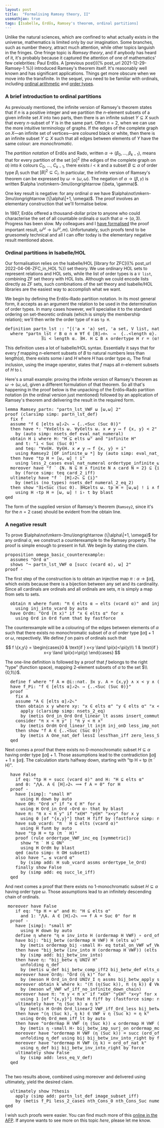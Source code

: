 ```yaml
---
layout: post
title:  "Formalising Ramsey theory, II"
usemathjax: true
tags: [Isabelle, Erdős, Ramsey's theorem, ordinal partitions]
---
```


Unlike the natural sciences, which are confined to what actually exists in the universe, mathematics is limited only by our imagination.
Some branches, such as number theory, attract much attention, while other topics languish in the fringes.
One fringe topic is *Ramsey theory*, and if anybody has heard of it, it's probably because it captured the attention of one of mathematics' few celebrities: Paul Erdős.
A [previous post]({% post_url 2021-12-29-Ramsey-1 %}) introduced Ramsey's theorem itself. It's reasonably well known and has significant applications.
Things get more obscure when we move into the transfinite.
In the sequel, you need to be familiar with ordinals, 
including [ordinal arithmetic](https://en.wikipedia.org/wiki/Ordinal_arithmetic) and [order types](https://en.wikipedia.org/wiki/Order_type).

### A brief introduction to ordinal partitions

As previously mentioned, the infinite version of Ramsey's theorem states that if $n$ is a positive integer and we partition the $n$-element subsets of a given infinite set $X$ into two parts, then there is an infinite subset $Y\subseteq X$ such that every $n$-subset of $Y$ is in the same part. 
Often $n=2$, when we can use the more intuitive terminology of graphs.
If the edges of the complete graph on $X$—an infinite set of vertices—are coloured black or white, then there is an infinite subset $Y\subseteq X$ such that all edges between elements of $Y$ have the same colour: are *monochromatic*.

The *partition notation* of Erdős and Rado, written $\alpha\longrightarrow (\beta_0, \ldots,\beta_{k-1})$,
means that for every partition of the set $[\alpha]^2$ (the ediges of the complete graph on $\alpha$) into $k$ colours $C_0$, $\ldots$, $C_{k-1}$, there exists $i<k$ and a subset $B\subseteq\alpha$ of order type $\beta_i$ such that $[B]^2\subseteq C_i$. 
In particular, the infinite version of Ramsey's theorem can be expressed by $\omega\longrightarrow (\omega ,\omega)$.
The negation of $\alpha\longrightarrow (\beta, \gamma)$ is written $\alpha \not\mkern-3mu\longrightarrow (\beta, \gamma)$.

One key result is negative: for any ordinal $\alpha$ we have $\alpha\not\mkern-3mu\longrightarrow (\|\alpha\|+1, \omega)$.
The proof involves an elementary construction that we'll formalise below.

In 1987, Erdős offered a thousand-dollar prize to anyone who could characterise the set of all countable ordinals $\alpha$ such that $\alpha\longrightarrow(\alpha,3)$.
Progress has been slow. My colleagues and I [have formalised](https://doi.org/10.1080/10586458.2021.1980464) the proof important result,
$\omega^\omega\longrightarrow(\omega^\omega, m)$.
Unfortunately, such proofs tend to be gruesomely technical and all I can offer today is the elementary negative result mentioned above.

### Ordinal partitions in Isabelle/HOL

Our formalisation relies on the Isabelle/HOL [library for ZFC]({% post_url 2022-04-06-ZFC_in_HOL %}) set theory.
We use ordinary HOL sets to represent relations and HOL sets, while the list of order types is a `V list`, combining ZF set theory with HOL lists.
Although we could encode lists directly as ZF sets, such combinations of the set theory and Isabelle/HOL libraries are the easiest way to accomplish what we want.

We begin by defining the Erdős–Rado partition notation. In its most general form, it accepts as an argument the relation to be used in the determination of order types. In many cases however, we'll specialise it to the standard ordering on set-theoretic ordinals (which is simply the membership relation);
we'll then write the order type of `H` as `tp H`.

<pre class="source">
<span class="keyword1 command">definition</span> <span class="entity">partn_lst</span> <span class="main">::</span> <span class="quoted"><span class="quoted"><span>"</span><span class="main">[</span><span class="main">(</span><span class="tfree">'a</span> <span class="main">×</span> <span class="tfree">'a</span><span class="main">)</span> set<span class="main">,</span> <span class="tfree">'a</span> set<span class="main">,</span> V</span> list<span class="main">,</span> nat<span class="main">]</span> <span class="main">⇒</span> bool<span>"</span></span>
  <span class="keyword2 keyword">where</span> <span class="quoted"><span class="quoted"><span>"</span><span class="free">partn_lst</span> <span class="free bound entity">r</span> <span class="free bound entity">B</span> <span class="free bound entity">α</span> <span class="free bound entity">n</span> <span class="main">≡</span> <span class="main">∀</span><span class="bound">f</span> <span class="main">∈</span> <span class="main">[</span></span><span class="free bound entity">B</span><span>]⇗</span><span class="free bound entity">n</span><span>⇖  </span><span class="main">→</span></span>  <span class="main">{..&lt;</span>length <span class="free bound entity">α</span><span class="main">}</span><span class="main">.</span>
              <span class="main">∃</span><span class="bound bound">i</span> <span class="main">&lt;</span> length <span class="free bound entity">α</span><span class="main">.</span> <span class="main">∃</span><span class="bound">H</span><span class="main">.</span> <span class="bound">H</span> <span class="main">⊆</span> <span class="free bound entity">B</span> <span class="main">∧</span> ordertype <span class="bound">H</span> <span class="free bound entity">r</span> <span class="main">=</span> <span class="main">(</span><span class="free bound entity">α</span><span class="main">!</span><span class="bound">i</span><span class="main">)</span> <span class="main">∧</span> <span class="bound">f</span> <span class="main">`</span> <span class="main">(</span>nsets <span class="bound">H</span> <span class="free bound entity">n</span><span class="main">)</span> <span class="main">⊆</span> <span class="main">{</span><span class="bound">i</span><span class="main">}</span><span>"</span>
</pre>

This definition uses a lot of Isabelle/HOL syntax. Essentially it says that for every $f$ mapping $n$-element subsets of $B$ to natural numbers less than length$(\alpha)$, there exists some $i$ and $H$ where $H$ has order type $\alpha_i$.
The final inclusion, using the image operator, states that $f$ maps all $n$-element subsets of $H$ to $i$.

Here's a small example: proving the infinite version of Ramsey's theorem as $\omega\longrightarrow (\omega ,\omega)$, given a different formulation of that theorem.
So all that's happening in the proof below is the unpacking of the Erdős–Rado partition notation (in the ordinal version just mentioned) followed by an application of Ramsey's theorem and delivering the result in the required form.

<pre class="source">
<span class="keyword1 command">lemma</span> Ramsey_partn<span class="main">:</span> <span class="quoted"><span class="quoted"><span>"</span>partn_lst_VWF</span> ω</span> <span class="main">[</span>ω<span class="main">,</span>ω<span class="main">]</span> <span class="numeral">2</span><span>"</span>
<span class="keyword1 command">proof</span> <span class="main">(</span><span class="operator">clarsimp</span> <span class="quasi_keyword">simp</span><span class="main main">:</span> partn_lst_def<span class="main">)</span>
  <span class="keyword3 command">fix</span> <span class="skolem">f</span>
  <span class="keyword3 command">assume</span> <span class="quoted"><span class="quoted"><span>"</span><span class="skolem">f</span> <span class="main">∈</span> <span class="main">[</span></span>elts</span> ω<span>]⇗</span><span class="numeral">2</span><span>⇖ </span><span class="main">→</span> <span class="main">{..&lt;</span>Suc <span class="main">(</span>Suc <span class="main">0</span><span class="main">)</span><span class="main">}</span><span>"</span>
  <span class="keyword1 command">then</span> <span class="keyword1 command">have</span> *<span class="main">:</span> <span class="quoted"><span class="quoted"><span>"</span><span class="main">∀</span><span class="bound">x</span><span class="main">∈</span>elts</span> ω</span><span class="main">.</span> <span class="main">∀</span><span class="bound">y</span><span class="main">∈</span>elts ω<span class="main">.</span> <span class="bound">x</span> <span class="main">≠</span> <span class="bound">y</span> <span class="main">⟶</span> <span class="skolem">f</span> <span class="main">{</span><span class="bound">x</span><span class="main">,</span> <span class="bound">y</span><span class="main">}</span> <span class="main">&lt;</span> <span class="numeral">2</span><span>"</span>
    <span class="keyword1 command">by</span> <span class="main">(</span><span class="operator">auto</span> <span class="quasi_keyword">simp</span><span class="main main">:</span> nsets_def eval_nat_numeral<span class="main">)</span>
  <span class="keyword3 command">obtain</span> <span class="skolem skolem">H</span> <span class="skolem skolem">i</span> <span class="keyword2 keyword">where</span> H<span class="main">:</span> <span class="quoted"><span class="quoted"><span>"</span><span class="skolem">H</span> <span class="main">⊆</span> elts</span> ω</span><span>"</span> <span class="keyword2 keyword">and</span> <span class="quoted quoted"><span>"</span>infinite <span class="skolem">H</span><span>"</span></span>
    <span class="keyword2 keyword">and</span> t<span class="main">:</span> <span class="quoted quoted"><span>"</span><span class="skolem">i</span> <span class="main">&lt;</span> Suc <span class="main">(</span>Suc <span class="main">0</span><span class="main">)</span><span>"</span></span>
    <span class="keyword2 keyword">and</span> teq<span class="main">:</span> <span class="quoted quoted"><span>"</span><span class="main">∀</span><span class="bound">x</span><span class="main">∈</span><span class="skolem">H</span><span class="main">.</span> <span class="main">∀</span><span class="bound">y</span><span class="main">∈</span><span class="skolem">H</span><span class="main">.</span> <span class="bound">x</span> <span class="main">≠</span> <span class="bound">y</span> <span class="main">⟶</span> <span class="skolem">f</span> <span class="main">{</span><span class="bound">x</span><span class="main">,</span> <span class="bound">y</span><span class="main">}</span> <span class="main">=</span> <span class="skolem">i</span><span>"</span></span>
    <span class="keyword1 command">using</span> Ramsey2 <span class="main">[</span><span class="operator">OF</span> infinite_ω *<span class="main">]</span> <span class="keyword1 command">by</span> <span class="main">(</span><span class="operator">auto</span> <span class="quasi_keyword">simp</span><span class="main main">:</span> eval_nat_numeral<span class="main">)</span>
  <span class="keyword1 command">then</span> <span class="keyword1 command">have</span> <span class="quoted"><span class="quoted"><span>"</span>tp</span> <span class="skolem">H</span> <span class="main">=</span> <span class="main">[</span>ω</span><span class="main">,</span> ω<span class="main">]</span> <span class="main">!</span> <span class="skolem">i</span><span>"</span>
    <span class="keyword1 command">using</span> less_2_cases eval_nat_numeral ordertype_infinite_ω <span class="keyword1 command">by</span> <span class="operator">force</span>
  <span class="keyword1 command">moreover</span> <span class="keyword1 command">have</span> <span class="quoted quoted"><span>"</span><span class="skolem">f</span> <span class="main">`</span> <span class="main">{</span><span class="bound">N</span><span class="main">.</span> <span class="bound">N</span> <span class="main">⊆</span> <span class="skolem">H</span> <span class="main">∧</span> finite <span class="bound">N</span> <span class="main">∧</span> card <span class="bound">N</span> <span class="main">=</span> <span class="numeral">2</span><span class="main">}</span> <span class="main">⊆</span> <span class="main">{</span><span class="skolem">i</span><span class="main">}</span><span>"</span></span>
    <span class="keyword1 command">by</span> <span class="main">(</span><span class="operator">force</span> <span class="quasi_keyword">simp</span><span class="main main">:</span> teq card_2_iff<span class="main">)</span>
  <span class="keyword1 command">ultimately</span> <span class="keyword1 command">have</span> <span class="quoted"><span class="quoted"><span>"</span><span class="skolem">f</span> <span class="main">`</span> <span class="main">[</span></span><span class="skolem">H</span><span>]⇗</span><span class="numeral">2</span><span>⇖ </span><span class="main">⊆</span> <span class="main">{</span><span class="skolem">i</span><span class="main">}</span><span>"</span></span>
    <span class="keyword1 command">by</span> <span class="main">(</span><span class="operator">metis</span> <span class="main main">(</span>no_types<span class="main main">)</span> nsets_def numeral_2_eq_2<span class="main">)</span>
  <span class="keyword1 command">then</span> <span class="keyword3 command">show</span> <span class="quoted"><span class="quoted"><span>"</span><span class="main">∃</span><span class="bound bound">i</span><span class="main">&lt;</span>Suc <span class="main">(</span>Suc <span class="main">0</span><span class="main">)</span><span class="main">.</span> <span class="main">∃</span><span class="bound bound">H</span><span class="main">⊆</span>elts</span> ω</span><span class="main">.</span> tp <span class="bound">H</span> <span class="main">=</span> <span class="main">[</span>ω<span class="main">,</span>ω<span class="main">]</span> <span class="main">!</span> <span class="bound">i</span> <span class="main">∧</span> <span class="skolem">f</span> <span class="main">`</span> <span class="main">[</span><span class="bound">H</span><span>]⇗</span><span class="numeral">2</span><span>⇖ </span><span class="main">⊆</span> <span class="main">{</span><span class="bound">i</span><span class="main">}</span><span>"</span>
    <span class="keyword1 command">using</span> H <span class="quoted"><span class="quoted"><span>‹</span>tp</span> <span class="skolem">H</span> <span class="main">=</span> <span class="main">[</span>ω</span><span class="main">,</span> ω<span class="main">]</span> <span class="main">!</span> <span class="skolem">i</span><span>›</span> t <span class="keyword1 command">by</span> <span class="operator">blast</span>
<span class="keyword1 command">qed</span>
</pre>

The form of the supplied version of Ramsey's theorem (`Ramsey2`, since it's for the $n=2$ case) should be evident from the <span class="keyword3 command">obtain</span> line.

### A negative result

To prove $\alpha\not\mkern-3mu\longrightarrow (\|\alpha\|+1, \omega)$ for any ordinal $\alpha$,
we construct a counterexample to the Ramsey property. The proof is simple enough to present in full. We begin by stating the claim.

<pre class="source">
<span class="keyword1 command">proposition</span> omega_basic_counterexample<span class="main">:</span>
  <span class="keyword2 keyword">assumes</span> <span class="quoted"><span class="quoted"><span>"</span>Ord</span> <span class="free">α</span><span>"</span></span>
  <span class="keyword2 keyword">shows</span> <span class="quoted"><span class="quoted"><span>"</span><span class="main">¬</span> partn_lst_VWF</span> <span class="free">α</span> <span class="main">[</span>succ</span> <span class="main">(</span>vcard <span class="free">α</span><span class="main">)</span><span class="main">,</span> ω<span class="main">]</span> <span class="numeral">2</span><span>"</span>
<span class="keyword1 command">proof</span> <span class="operator">-</span>
</pre>

The first step of the construction is to obtain an injective map $\pi: \alpha\to \|\alpha\|$, which exists because there is a bijection between any set and its cardinality. 
Since all cardinals are ordinals and all ordinals are sets, $\pi$ is simply a map from sets to sets.

<pre class="source">
  <span class="keyword3 command">obtain</span> <span class="skolem skolem">π</span> <span class="keyword2 keyword">where</span> funπ<span class="main">:</span> <span class="quoted"><span class="quoted"><span>"</span><span class="skolem">π</span> <span class="main">∈</span> elts</span> <span class="free">α</span> <span class="main">→</span></span> elts <span class="main">(</span>vcard <span class="free">α</span><span class="main">)</span><span>"</span> <span class="keyword2 keyword">and</span> injπ<span class="main">:</span> <span class="quoted"><span class="quoted"><span>"</span>inj_on <span class="skolem">π</span> <span class="main">(</span>elts</span> <span class="free">α</span><span class="main">)</span><span>"</span></span>
    <span class="keyword1 command">using</span> inj_into_vcard <span class="keyword1 command">by</span> <span class="operator">auto</span>
  <span class="keyword1 command">have</span> Ordπ<span class="main">:</span> <span class="quoted"><span class="quoted"><span>"</span>Ord</span> <span class="main">(</span><span class="skolem">π</span> <span class="skolem">x</span><span class="main">)</span><span>"</span></span> <span class="keyword2 keyword">if</span> <span class="quoted"><span class="quoted"><span>"</span><span class="skolem">x</span> <span class="main">∈</span> elts</span> <span class="free">α</span><span>"</span></span> <span class="keyword2 keyword">for</span> <span class="skolem">x</span>
    <span class="keyword1 command">using</span> Ord_in_Ord funπ that <span class="keyword1 command">by</span> <span class="operator">fastforce</span>
</pre>

The counterexample will be a colouring of the edges between elements of $\alpha$ such that there exists no monochromatic subset of $\alpha$ of order type $\|\alpha\|+1$ or $\omega$, respectively. We define $f$ on pairs of ordinals such that

$$ f \{x,y\} = 
   \begin{cases}0 &  \text{if } x<y \land \pi(x)<\pi(y)\\
                1 &  \text{if } x<y \land \pi(x)>\pi(y)
\end{cases} 
$$

The one-line definition is followed by a proof that $f$ belongs to the right "type" (function space), mapping 2-element subsets of $\alpha$ to the set $\\{0,1\\}$.

<pre class="source">
  <span class="keyword3 command">define</span> <span class="skolem skolem">f</span> <span class="keyword2 keyword">where</span> <span class="quoted quoted"><span>"</span><span class="skolem">f</span> <span class="skolem">A</span> <span class="main">≡</span> <span class="main">@</span><span class="bound">i</span><span class="main">::</span>nat<span class="main">.</span> <span class="main">∃</span><span class="bound">x</span> <span class="bound">y</span><span class="main">.</span> <span class="skolem">A</span> <span class="main">=</span> <span class="main">{</span><span class="bound">x</span><span class="main">,</span><span class="bound">y</span><span class="main">}</span> <span class="main">∧</span> <span class="bound">x</span> <span class="main">&lt;</span> <span class="bound">y</span> <span class="main">∧</span> <span class="main">(</span><span class="skolem">π</span> <span class="bound">x</span> <span class="main">&lt;</span> <span class="skolem">π</span> <span class="bound">y</span> <span class="main">∧</span> <span class="bound">i</span><span class="main">=</span><span class="main">0</span> <span class="main">∨</span> <span class="skolem">π</span> <span class="bound">y</span> <span class="main">&lt;</span> <span class="skolem">π</span> <span class="bound">x</span> <span class="main">∧</span> <span class="bound">i</span><span class="main">=</span><span class="main">1</span><span class="main">)</span><span>"</span></span> <span class="keyword2 keyword">for</span> <span class="skolem">A</span>
  <span class="keyword1 command">have</span> f_Pi<span class="main">:</span> <span class="quoted"><span class="quoted"><span>"</span><span class="skolem">f</span> <span class="main">∈</span> <span class="main">[</span></span>elts</span> <span class="free">α</span><span>]⇗</span><span class="numeral">2</span><span>⇖ </span><span class="main">→</span> <span class="main">{..&lt;</span>Suc <span class="main">(</span>Suc <span class="main">0</span><span class="main">)</span><span class="main">}</span><span>"</span>
  <span class="keyword1 command">proof</span>
    <span class="keyword3 command">fix</span> <span class="skolem">A</span>
    <span class="keyword3 command">assume</span> <span class="quoted"><span class="quoted"><span>"</span><span class="skolem">A</span> <span class="main">∈</span> <span class="main">[</span></span>elts</span> <span class="free">α</span><span>]⇗</span><span class="numeral">2</span><span>⇖</span><span>"</span>
    <span class="keyword1 command">then</span> <span class="keyword3 command">obtain</span> <span class="skolem skolem">x</span> <span class="skolem skolem">y</span> <span class="keyword2 keyword">where</span> xy<span class="main">:</span> <span class="quoted"><span class="quoted"><span>"</span><span class="skolem">x</span> <span class="main">∈</span> elts</span> <span class="free">α</span><span>"</span></span> <span class="quoted"><span class="quoted"><span>"</span><span class="skolem">y</span> <span class="main">∈</span> elts</span> <span class="free">α</span><span>"</span></span> <span class="quoted quoted"><span>"</span><span class="skolem">x</span> <span class="main">&lt;</span> <span class="skolem">y</span><span>"</span></span> <span class="keyword2 keyword">and</span> A<span class="main">:</span> <span class="quoted quoted"><span>"</span><span class="skolem">A</span> <span class="main">=</span> <span class="main">{</span><span class="skolem">x</span><span class="main">,</span><span class="skolem">y</span><span class="main">}</span><span>"</span></span>
      <span class="keyword1 command improper command">apply</span> <span class="main">(</span><span class="operator">clarsimp</span> <span class="quasi_keyword">simp</span><span class="main main">:</span> nsets_2_eq<span class="main">)</span>
      <span class="keyword1 command">by</span> <span class="main">(</span><span class="operator">metis</span> Ord_in_Ord Ord_linear_lt assms insert_commute<span class="main">)</span>
    <span class="keyword1 command">consider</span> <span class="quoted quoted"><span>"</span><span class="skolem">π</span> <span class="skolem">x</span> <span class="main">&lt;</span> <span class="skolem">π</span> <span class="skolem">y</span><span>"</span></span> <span class="main">|</span> <span class="quoted quoted"><span>"</span><span class="skolem">π</span> <span class="skolem">y</span> <span class="main">&lt;</span> <span class="skolem">π</span> <span class="skolem">x</span><span>"</span></span>
      <span class="keyword1 command">by</span> <span class="main">(</span><span class="operator">metis</span> Ordπ Ord_linear_lt injπ inj_onD less_imp_not_eq2 xy<span class="main">)</span>
    <span class="keyword1 command">then</span> <span class="keyword3 command">show</span> <span class="quoted quoted"><span>"</span><span class="skolem">f</span> <span class="skolem">A</span> <span class="main">∈</span> <span class="main">{..&lt;</span>Suc <span class="main">(</span>Suc <span class="main">0</span><span class="main">)</span><span class="main">}</span><span>"</span></span>
      <span class="keyword1 command">by</span> <span class="main">(</span><span class="operator">metis</span> A One_nat_def lessI lessThan_iff zero_less_Suc <span class="quoted quoted"><span>‹</span><span class="skolem">x</span> <span class="main">&lt;</span> <span class="skolem">y</span><span>›</span></span> A exE_some <span class="main main">[</span><span class="operator">OF</span> _ f_def<span class="main main">]</span><span class="main">)</span>
  <span class="keyword1 command">qed</span>
</pre>

Next comes a proof that there exists no 0-monochromatic subset $H\subseteq\alpha$ having order type $\|\alpha\|+1$. Those assumptions lead to the contradiction
$\|\alpha\|+1 \le \|\alpha\|$. The calculation starts halfway down, starting with
<span class="quoted"><span class="quoted"><span>"</span>tp</span> <span class="skolem">H</span> <span class="main">=</span> tp</span> <span class="main">(</span><span class="skolem">π</span> <span class="main">`</span> <span class="skolem">H</span><span class="main">)</span><span>"</span>.

<pre class="source">
  <span class="keyword1 command">have</span> <span class="quoted">False</span>
    <span class="keyword2 keyword">if</span> eq<span class="main">:</span> <span class="quoted"><span class="quoted"><span>"</span>tp</span> <span class="skolem">H</span> <span class="main">=</span> succ</span> <span class="main">(</span>vcard <span class="free">α</span><span class="main">)</span><span>"</span> <span class="keyword2 keyword">and</span> H<span class="main">:</span> <span class="quoted"><span class="quoted"><span>"</span><span class="skolem">H</span> <span class="main">⊆</span> elts</span> <span class="free">α</span><span>"</span></span>
    <span class="keyword2 keyword">and</span> 0<span class="main">:</span> <span class="quoted"><span class="quoted"><span>"</span><span class="main">⋀</span><span class="bound">A</span><span class="main">.</span> <span class="bound">A</span> <span class="main">∈</span> <span class="main">[</span></span><span class="skolem">H</span><span>]⇗</span><span class="numeral">2</span><span>⇖ </span><span class="main">⟹</span> <span class="skolem">f</span> <span class="bound">A</span> <span class="main">=</span> <span class="main">0</span><span>"</span></span> <span class="keyword2 keyword">for</span> <span class="skolem">H</span>
  <span class="keyword1 command">proof</span> <span class="operator">-</span>
    <span class="keyword1 command">have</span> <span class="main">[</span><span class="operator">simp</span><span class="main">]</span><span class="main">:</span> <span class="quoted"><span class="quoted"><span>"</span>small</span> <span class="skolem">H</span><span>"</span></span>
      <span class="keyword1 command">using</span> H down <span class="keyword1 command">by</span> <span class="operator">auto</span>
    <span class="keyword1 command">have</span> OH<span class="main">:</span> <span class="quoted"><span class="quoted"><span>"</span>Ord</span> <span class="skolem">x</span><span>"</span></span> <span class="keyword2 keyword">if</span> <span class="quoted quoted"><span>"</span><span class="skolem">x</span> <span class="main">∈</span> <span class="skolem">H</span><span>"</span></span> <span class="keyword2 keyword">for</span> <span class="skolem">x</span>
      <span class="keyword1 command">using</span> H Ord_in_Ord <span class="quoted"><span class="quoted"><span>‹</span>Ord</span> <span class="free">α</span><span>›</span></span> that <span class="keyword1 command">by</span> <span class="operator">blast</span>
    <span class="keyword1 command">have</span> π<span class="main">:</span> <span class="quoted quoted"><span>"</span><span class="skolem">π</span> <span class="skolem">x</span> <span class="main">&lt;</span> <span class="skolem">π</span> <span class="skolem">y</span><span>"</span></span> <span class="keyword2 keyword">if</span> <span class="quoted quoted"><span>"</span><span class="skolem">x</span><span class="main">∈</span><span class="skolem">H</span><span>"</span></span> <span class="quoted quoted"><span>"</span><span class="skolem">y</span><span class="main">∈</span><span class="skolem">H</span><span>"</span></span> <span class="quoted quoted"><span>"</span><span class="skolem">x</span><span class="main">&lt;</span><span class="skolem">y</span><span>"</span></span> <span class="keyword2 keyword">for</span> <span class="skolem">x</span> <span class="skolem">y</span>
      <span class="keyword1 command">using</span> 0 <span class="main">[</span><span class="operator">of</span> <span class="quoted quoted"><span>"</span><span class="main">{</span><span class="skolem">x</span><span class="main">,</span><span class="skolem">y</span><span class="main">}</span><span>"</span></span><span class="main">]</span> that H fiff <span class="keyword1 command">by</span> <span class="main">(</span><span class="operator">fastforce</span> <span class="quasi_keyword">simp</span><span class="main main">:</span> nsets_2_eq<span class="main">)</span>
    <span class="keyword1 command">have</span> sub_vcard<span class="main">:</span> <span class="quoted"><span class="quoted"><span>"</span><span class="skolem">π</span> <span class="main">`</span> <span class="skolem">H</span> <span class="main">⊆</span> elts</span> <span class="main">(</span>vcard</span> <span class="free">α</span><span class="main">)</span><span>"</span>
      <span class="keyword1 command">using</span> H funπ <span class="keyword1 command">by</span> <span class="operator">auto</span>
    <span class="keyword1 command">have</span> <span class="quoted"><span class="quoted"><span>"</span>tp</span> <span class="skolem">H</span> <span class="main">=</span> tp</span> <span class="main">(</span><span class="skolem">π</span> <span class="main">`</span> <span class="skolem">H</span><span class="main">)</span><span>"</span>
    <span class="keyword1 command">proof</span> <span class="main">(</span><span class="operator">rule</span> ordertype_VWF_inc_eq <span class="main main">[</span><span class="operator">symmetric</span><span class="main main">]</span><span class="main">)</span>
      <span class="keyword3 command">show</span> <span class="quoted"><span class="quoted"><span>"</span><span class="skolem">π</span> <span class="main">`</span> <span class="skolem">H</span> <span class="main">⊆</span> ON</span><span>"</span></span>
      <span class="keyword1 command">using</span> H Ordπ <span class="keyword1 command">by</span> <span class="operator">blast</span>
    <span class="keyword1 command">qed</span> <span class="main">(</span><span class="operator">auto</span> <span class="quasi_keyword">simp</span><span class="main main">:</span> π OH subsetI<span class="main">)</span>
    <span class="keyword1 command">also</span> <span class="keyword1 command">have</span> <span class="quoted"><span class="quoted"><span>"</span><span class="main">…</span> <span class="main">≤</span> vcard</span> <span class="free">α</span><span>"</span></span>
      <span class="keyword1 command">by</span> <span class="main">(</span><span class="operator">simp</span> <span class="quasi_keyword">add</span><span class="main main">:</span> H sub_vcard assms ordertype_le_Ord<span class="main">)</span>
    <span class="keyword1 command">finally</span> <span class="keyword3 command">show</span> <span class="quoted">False</span>
      <span class="keyword1 command">by</span> <span class="main">(</span><span class="operator">simp</span> <span class="quasi_keyword">add</span><span class="main main">:</span> eq succ_le_iff<span class="main">)</span>
  <span class="keyword1 command">qed</span>
</pre>

And next comes a proof that there exists no 1-monochromatic subset $H\subseteq\alpha$ having order type $\omega$. 
Those assumptions lead to an infinitely descending chain of ordinals.

<pre class="source">
 <span class="keyword1 command">moreover</span> <span class="keyword1 command">have</span> <span class="quoted">False</span>
    <span class="keyword2 keyword">if</span> eq<span class="main">:</span> <span class="quoted"><span class="quoted"><span>"</span>tp</span> <span class="skolem">H</span> <span class="main">=</span> ω</span><span>"</span> <span class="keyword2 keyword">and</span> H<span class="main">:</span> <span class="quoted"><span class="quoted"><span>"</span><span class="skolem">H</span> <span class="main">⊆</span> elts</span> <span class="free">α</span><span>"</span></span>
      <span class="keyword2 keyword">and</span> 1<span class="main">:</span> <span class="quoted"><span class="quoted"><span>"</span><span class="main">⋀</span><span class="bound">A</span><span class="main">.</span> <span class="bound">A</span> <span class="main">∈</span> <span class="main">[</span></span><span class="skolem">H</span><span>]⇗</span><span class="numeral">2</span><span>⇖ </span><span class="main">⟹</span> <span class="skolem">f</span> <span class="bound">A</span> <span class="main">=</span> Suc <span class="main">0</span><span>"</span></span> <span class="keyword2 keyword">for</span> <span class="skolem">H</span>
  <span class="keyword1 command">proof</span> <span class="operator">-</span>
    <span class="keyword1 command">have</span> <span class="main">[</span><span class="operator">simp</span><span class="main">]</span><span class="main">:</span> <span class="quoted"><span class="quoted"><span>"</span>small</span> <span class="skolem">H</span><span>"</span></span>
      <span class="keyword1 command">using</span> H down <span class="keyword1 command">by</span> <span class="operator">auto</span>
    <span class="keyword3 command">define</span> <span class="skolem skolem">η</span> <span class="keyword2 keyword">where</span> <span class="quoted"><span class="quoted"><span>"</span><span class="skolem">η</span> <span class="main">≡</span> inv_into <span class="skolem">H</span> <span class="main">(</span>ordermap</span> <span class="skolem">H</span> VWF</span><span class="main">)</span> <span class="main">∘</span> ord_of_nat<span>"</span>
    <span class="keyword1 command">have</span> bij<span class="main">:</span> <span class="quoted"><span class="quoted"><span>"</span>bij_betw <span class="main">(</span>ordermap</span> <span class="skolem">H</span> VWF</span><span class="main">)</span> <span class="skolem">H</span> <span class="main">(</span>elts ω<span class="main">)</span><span>"</span>
      <span class="keyword1 command">by</span> <span class="main">(</span><span class="operator">metis</span> ordermap_bij <span class="quoted"><span class="quoted"><span>‹</span>small</span> <span class="skolem">H</span><span>›</span></span> eq total_on_VWF wf_VWF<span class="main">)</span>
    <span class="keyword1 command">then</span> <span class="keyword1 command">have</span> <span class="quoted"><span class="quoted"><span>"</span>bij_betw <span class="main">(</span>inv_into <span class="skolem">H</span> <span class="main">(</span>ordermap</span> <span class="skolem">H</span> VWF</span><span class="main">)</span><span class="main">)</span> <span class="main">(</span>elts ω<span class="main">)</span> <span class="skolem">H</span><span>"</span>
      <span class="keyword1 command">by</span> <span class="main">(</span><span class="operator">simp</span> <span class="quasi_keyword">add</span><span class="main main">:</span> bij_betw_inv_into<span class="main">)</span>
    <span class="keyword1 command">then</span> <span class="keyword1 command">have</span> η<span class="main">:</span> <span class="quoted quoted"><span>"</span>bij_betw <span class="skolem">η</span> UNIV <span class="skolem">H</span><span>"</span></span>
      <span class="keyword1 command">unfolding</span> η_def
      <span class="keyword1 command">by</span> <span class="main">(</span><span class="operator">metis</span> ω_def bij_betw_comp_iff2 bij_betw_def elts_of_set inf inj_ord_of_nat order_refl<span class="main">)</span>
    <span class="keyword1 command">moreover</span> <span class="keyword1 command">have</span> Ordη<span class="main">:</span> <span class="quoted"><span class="quoted"><span>"</span>Ord</span> <span class="main">(</span><span class="skolem">η</span> <span class="skolem">k</span><span class="main">)</span><span>"</span></span> <span class="keyword2 keyword">for</span> <span class="skolem">k</span>
      <span class="keyword1 command">by</span> <span class="main">(</span><span class="operator">meson</span> H Ord_in_Ord UNIV_I η assms bij_betw_apply subsetD<span class="main">)</span>
    <span class="keyword1 command">moreover</span> <span class="keyword3 command">obtain</span> <span class="skolem skolem">k</span> <span class="keyword2 keyword">where</span> k<span class="main">:</span> <span class="quoted"><span class="quoted"><span>"</span><span class="main">(</span><span class="skolem">π</span> <span class="main">(</span><span class="skolem">η</span><span class="main">(</span>Suc <span class="skolem">k</span><span class="main">)</span><span class="main">)</span><span class="main">,</span> <span class="skolem">π</span> <span class="main">(</span><span class="skolem">η</span> <span class="skolem">k</span><span class="main">)</span><span class="main">)</span> <span class="main">∉</span> VWF</span><span>"</span></span>
      <span class="keyword1 command">by</span> <span class="main">(</span><span class="operator">meson</span> wf_VWF wf_iff_no_infinite_down_chain<span class="main">)</span>
    <span class="keyword1 command">moreover</span> <span class="keyword1 command">have</span> <span>π</span><span class="main">:</span> <span class="quoted quoted"><span>"</span><span class="skolem">π</span> <span class="skolem">y</span> <span class="main">&lt;</span> <span class="skolem">π</span> <span class="skolem">x</span><span>"</span></span> <span class="keyword2 keyword">if</span> <span class="quoted quoted"><span>"</span><span class="skolem">x</span><span class="main">∈</span><span class="skolem">H</span><span>"</span></span> <span class="quoted quoted"><span>"</span><span class="skolem">y</span><span class="main">∈</span><span class="skolem">H</span><span>"</span></span> <span class="quoted quoted"><span>"</span><span class="skolem">x</span><span class="main">&lt;</span><span class="skolem">y</span><span>"</span></span> <span class="keyword2 keyword">for</span> <span class="skolem">x</span> <span class="skolem">y</span>
      <span class="keyword1 command">using</span> 1 <span class="main">[</span><span class="operator">of</span> <span class="quoted quoted"><span>"</span><span class="main">{</span><span class="skolem">x</span><span class="main">,</span><span class="skolem">y</span><span class="main">}</span><span>"</span></span><span class="main">]</span> that H fiff <span class="keyword1 command">by</span> <span class="main">(</span><span class="operator">fastforce</span> <span class="quasi_keyword">simp</span><span class="main main">:</span> nsets_2_eq<span class="main">)</span>
    <span class="keyword1 command">ultimately</span> <span class="keyword1 command">have</span> <span class="quoted quoted"><span>"</span><span class="skolem">η</span> <span class="main">(</span>Suc <span class="skolem">k</span><span class="main">)</span> <span class="main">≤</span> <span class="skolem">η</span> <span class="skolem">k</span><span>"</span></span>
      <span class="keyword1 command">by</span> <span class="main">(</span><span class="operator">metis</span> H Ordπ Ord_linear2 VWF_iff_Ord_less bij_betw_def rangeI subset_iff<span class="main">)</span>
    <span class="keyword1 command">then</span> <span class="keyword1 command">have</span> <span class="quoted"><span class="quoted"><span>"</span><span class="main">(</span><span class="skolem">η</span> <span class="main">(</span>Suc <span class="skolem">k</span><span class="main">)</span><span class="main">,</span> <span class="skolem">η</span> <span class="skolem">k</span><span class="main">)</span> <span class="main">∈</span> VWF</span> <span class="main">∨</span> <span class="skolem">η</span> <span class="main">(</span>Suc <span class="skolem">k</span><span class="main">)</span> <span class="main">=</span> <span class="skolem">η</span> <span class="skolem">k</span><span>"</span></span>
      <span class="keyword1 command">using</span> Ordη Ord_mem_iff_lt <span class="keyword1 command">by</span> <span class="operator">auto</span>
    <span class="keyword1 command">then</span> <span class="keyword1 command">have</span> <span class="quoted"><span class="quoted"><span>"</span>ordermap</span> <span class="skolem">H</span> VWF</span> <span class="main">(</span><span class="skolem">η</span> <span class="main">(</span>Suc <span class="skolem">k</span><span class="main">)</span><span class="main">)</span> <span class="main">≤</span> ordermap <span class="skolem">H</span> VWF <span class="main">(</span><span class="skolem">η</span> <span class="skolem">k</span><span class="main">)</span><span>"</span>
      <span class="keyword1 command">by</span> <span class="main">(</span><span class="operator">metis</span> η <span class="quoted"><span class="quoted"><span>‹</span>small</span> <span class="skolem">H</span><span>›</span></span> bij_betw_imp_surj_on ordermap_mono_le rangeI trans_VWF wf_VWF<span class="main">)</span>
    <span class="keyword1 command">moreover</span> <span class="keyword1 command">have</span> <span class="quoted"><span class="quoted"><span>"</span>ordermap</span> <span class="skolem">H</span> VWF</span> <span class="main">(</span><span class="skolem">η</span> <span class="main">(</span>Suc <span class="skolem">k</span><span class="main">)</span><span class="main">)</span> <span class="main">=</span> succ <span class="main">(</span>ord_of_nat <span class="skolem">k</span><span class="main">)</span><span>"</span>
      <span class="keyword1 command">unfolding</span> η_def <span class="keyword1 command">using</span> bij bij_betw_inv_into_right <span class="keyword1 command">by</span> <span class="operator">force</span>
    <span class="keyword1 command">moreover</span> <span class="keyword1 command">have</span> <span class="quoted"><span class="quoted"><span>"</span>ordermap</span> <span class="skolem">H</span> VWF</span> <span class="main">(</span><span class="skolem">η</span> <span class="skolem">k</span><span class="main">)</span> <span class="main">=</span> ord_of_nat <span class="skolem">k</span><span>"</span>
      <span class="keyword1 command">using</span> η_def bij bij_betw_inv_into_right <span class="keyword1 command">by</span> <span class="operator">force</span>
    <span class="keyword1 command">ultimately</span> <span class="keyword3 command">show</span> <span class="quoted">False</span>
      <span class="keyword1 command">by</span> <span class="main">(</span><span class="operator">simp</span> <span class="quasi_keyword">add</span><span class="main main">:</span> less_eq_V_def<span class="main">)</span>
  <span class="keyword1 command">qed</span>
 </pre>

The two results above, combined using <span class="keyword1 command">moreover</span> and delivered using <span class="keyword1 command">ultimately</span>, yield the desired claim.

<pre class="source">
  <span class="keyword1 command">ultimately</span> <span class="keyword3 command">show</span> <span class="var quoted var">?thesis</span>
    <span class="keyword1 command improper command">apply</span> <span class="main">(</span><span class="operator">simp</span> <span class="quasi_keyword">add</span><span class="main main">:</span> partn_lst_def image_subset_iff<span class="main">)</span>
    <span class="keyword1 command">by</span> <span class="main">(</span><span class="operator">metis</span> f_Pi less_2_cases nth_Cons_0 nth_Cons_Suc numeral_2_eq_2<span class="main">)</span>
<span class="keyword1 command">qed</span>
</pre>

I wish such proofs were easier. 
You can find much more of this [online in the AFP](https://www.isa-afp.org/browser_info/current/AFP/Ordinal_Partitions/Partitions.html).
If anyone wants to see more on this topic *here*, please let me know. 

